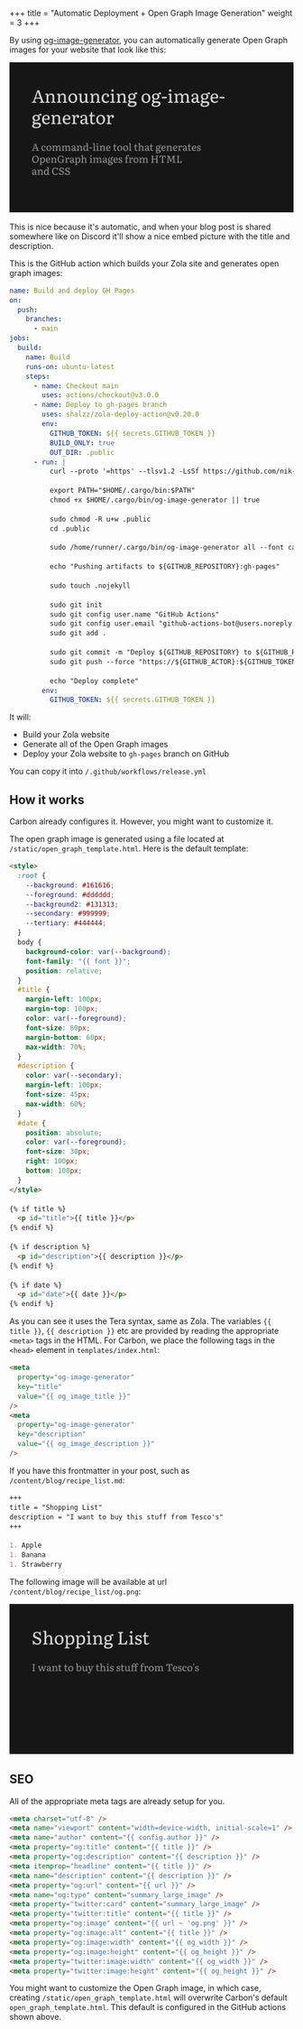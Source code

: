 +++
title = "Automatic Deployment + Open Graph Image Generation"
weight = 3
+++

By using [og-image-generator](https://github.com/nik-rev/og-image-generator), you can automatically generate Open Graph images for your website that look like this:

![open graph preview](/features/open_graph_preview.png)

This is nice because it's automatic, and when your blog post is shared somewhere like on Discord it'll show a nice embed picture with the title and description.

This is the GitHub action which builds your Zola site and generates open graph images:

```yaml
name: Build and deploy GH Pages
on:
  push:
    branches:
      - main
jobs:
  build:
    name: Build
    runs-on: ubuntu-latest
    steps:
      - name: Checkout main
        uses: actions/checkout@v3.0.0
      - name: Deploy to gh-pages branch
        uses: shalzz/zola-deploy-action@v0.20.0
        env:
          GITHUB_TOKEN: ${{ secrets.GITHUB_TOKEN }}
          BUILD_ONLY: true
          OUT_DIR: .public
      - run: |
          curl --proto '=https' --tlsv1.2 -LsSf https://github.com/nik-rev/og-image-generator/releases/download/v0.2.0/og-image-generator-installer.sh | sh

          export PATH="$HOME/.cargo/bin:$PATH"
          chmod +x $HOME/.cargo/bin/og-image-generator || true

          sudo chmod -R u+w .public
          cd .public

          sudo /home/runner/.cargo/bin/og-image-generator all --font carbon/fonts/Literata/Literata.ttf open_graph_template.html .

          echo "Pushing artifacts to ${GITHUB_REPOSITORY}:gh-pages"

          sudo touch .nojekyll

          sudo git init
          sudo git config user.name "GitHub Actions"
          sudo git config user.email "github-actions-bot@users.noreply.github.com"
          sudo git add .

          sudo git commit -m "Deploy ${GITHUB_REPOSITORY} to ${GITHUB_REPOSITORY}:gh-pages"
          sudo git push --force "https://${GITHUB_ACTOR}:${GITHUB_TOKEN}@github.com/${GITHUB_REPOSITORY}" master:gh-pages

          echo "Deploy complete"
        env:
          GITHUB_TOKEN: ${{ secrets.GITHUB_TOKEN }}
```

It will:
- Build your Zola website
- Generate all of the Open Graph images
- Deploy your Zola website to `gh-pages` branch on GitHub

You can copy it into `/.github/workflows/release.yml`

## How it works

Carbon already configures it.
However, you might want to customize it.

The open graph image is generated using a file located at `/static/open_graph_template.html`. Here is the default template:

```html
<style>
  :root {
    --background: #161616;
    --foreground: #dddddd;
    --background2: #131313;
    --secondary: #999999;
    --tertiary: #444444;
  }
  body {
    background-color: var(--background);
    font-family: "{{ font }}";
    position: relative;
  }
  #title {
    margin-left: 100px;
    margin-top: 100px;
    color: var(--foreground);
    font-size: 80px;
    margin-bottom: 60px;
    max-width: 70%;
  }
  #description {
    color: var(--secondary);
    margin-left: 100px;
    font-size: 45px;
    max-width: 60%;
  }
  #date {
    position: absolute;
    color: var(--foreground);
    font-size: 30px;
    right: 100px;
    bottom: 100px;
  }
</style>

{% if title %}
  <p id="title">{{ title }}</p>
{% endif %}

{% if description %}
  <p id="description">{{ description }}</p>
{% endif %}

{% if date %}
  <p id="date">{{ date }}</p>
{% endif %}
```

As you can see it uses the Tera syntax, same as Zola.
The variables `{{ title }}`, `{{ description }}` etc are provided by reading the appropriate `<meta>` tags in the HTML.
For Carbon, we place the following tags in the `<head>` element in `templates/index.html`:

```html
<meta
  property="og-image-generator"
  key="title"
  value="{{ og_image_title }}"
/>
<meta
  property="og-image-generator"
  key="description"
  value="{{ og_image_description }}"
/>
```

If you have this frontmatter in your post, such as `/content/blog/recipe_list.md`:

````md
+++
title = "Shopping List"
description = "I want to buy this stuff from Tesco's"
+++

1. Apple
1. Banana
1. Strawberry
````

The following image will be available at url `/content/blog/recipe_list/og.png`:

![recipes preview](/features/recipes.png)

## SEO

All of the appropriate meta tags are already setup for you.

```html
<meta charset="utf-8" />
<meta name="viewport" content="width=device-width, initial-scale=1" />
<meta name="author" content="{{ config.author }}" />
<meta property="og:title" content="{{ title }}" />
<meta property="og:description" content="{{ description }}" />
<meta itemprop="headline" content="{{ title }}" />
<meta name="description" content="{{ description }}" />
<meta property="og:url" content="{{ url }}" />
<meta name="og:type" content="summary_large_image" />
<meta property="twitter:card" content="summary_large_image" />
<meta property="twitter:title" content="{{ title }}" />
<meta property="og:image" content="{{ url ~ 'og.png' }}" />
<meta property="og:image:alt" content="{{ title }}" />
<meta property="og:image:width" content="{{ og_width }}" />
<meta property="og:image:height" content="{{ og_height }}" />
<meta property="twitter:image:width" content="{{ og_width }}" />
<meta property="twitter:image:height" content="{{ og_height }}" />
```

You might want to customize the Open Graph image, in which case, creating `/static/open_graph_template.html` will overwrite Carbon's default `open_graph_template.html`. This default is configured in the GitHub actions shown above.
